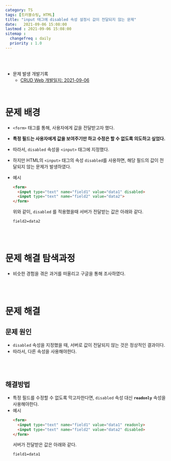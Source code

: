 ```yaml
---
category: TS
tags: [트러블슈팅, HTML]
title: "input 태그에 disabled 속성 설정시 값이 전달되지 않는 문제"
date:   2021-09-06 15:08:00 
lastmod : 2021-09-06 15:08:00
sitemap :
  changefreq : daily
  priority : 1.0
---
```


<br/><br/>

- 문제 발생 개발기록
  - [CRUD Web 개발일지: 2021-09-06](https://taegyunwoo.github.io/CRUD_Web/2021-09-06)

<br/>

# 문제 배경

- `<form>` 태그를 통해, 사용자에게 값을 전달받고자 했다.
- **특정 필드는 사용자에게 값을 보여주기만 하고 수정은 할 수 없도록 의도하고 싶었다.**
- 따라서, `disabled` 속성을 `<input>` 태그에 지정했다.

- 하지만 HTML의 `<input>` 태그의 속성 `disabled`를 사용하면, 해당 필드의 값이 전달되지 않는 문제가 발생하였다.
- 예시  
  ```html
  <form>
    <input type="text" name="field1" value="data1" disabled>
    <input type="text" name="field2" value="data2">
  </form>
  ```
  위와 같이, `disabled` 를 적용했을때 서버가 전달받는 값은 아래와 같다.
  ```properties
  field2=data2
  ```

<br><br>

# 문제 해결 탐색과정
- 비슷한 경험을 겪은 과거를 떠올리고 구글을 통해 조사하였다.

<br><br>

# 문제 해결
## 문제 원인

- `disabled` 속성을 지정했을 때, 서버로 값이 전달되지 않는 것은 정상적인 결과이다.
- 따라서, 다른 속성을 사용해야한다.

<br><br>

## 해결방법

- 특정 필드를 수정할 수 없도록 막고자한다면, `disabled` 속성 대신 **`readonly`** 속성을 사용해야한다.
- 예시
  ```html
  <form>
    <input type="text" name="field1" value="data1" readonly>
    <input type="text" name="field2" value="data2" disabled>
  </form>
  ```
  서버가 전달받은 값은 아래와 같다.
  ```properties
  field1=data1
  ```
